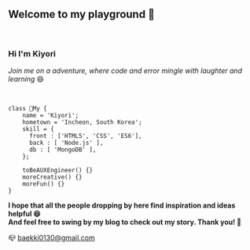 <h2> Welcome to my playground 👋 </h2>
</br>
<h3>Hi I'm Kiyori</h3>
<p><em>Join me on a adventure, where code and error mingle with laughter and learning</em> 😄</p>
</br>

```javacript
class My {
    name = 'Kiyori';
    hometown = 'Incheon, South Korea';
    skill = {
      front : ['HTML5', 'CSS', 'ES6'],
      back : [ 'Node.js' ],
      db : [ 'MongoDB' ],    
    };
    
    toBeAUXEngineer() {}
    moreCreative() {}
    moreFun() {}
}
```

<strong>I hope that all the people dropping by here find inspiration and ideas helpful 😆</br>
And feel free to swing by my blog to check out my story. Thank you! 🙏</strong>

📪 <a href="mailto:baekki0130@gmail.com">baekki0130@gmail.com</a> 
